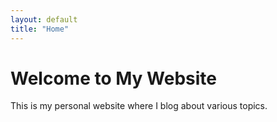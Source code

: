 ```yaml
---
layout: default
title: "Home"
---
```


# Welcome to My Website

This is my personal website where I blog about various topics.
